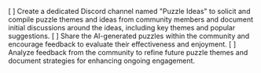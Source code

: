 [ ] Create a dedicated Discord channel named "Puzzle Ideas" to solicit and compile puzzle themes and ideas from community members and document initial discussions around the ideas, including key themes and popular suggestions.
[ ] Share the AI-generated puzzles within the community and encourage feedback to evaluate their effectiveness and enjoyment.
[ ] Analyze feedback from the community to refine future puzzle themes and document strategies for enhancing ongoing engagement.